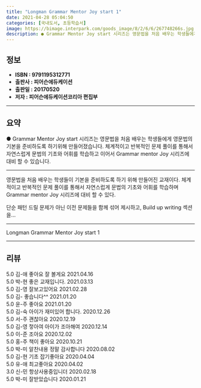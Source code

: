 ```yaml
---
title: "Longman Grammar Mentor Joy start 1"
date: 2021-04-28 05:04:50
categories: [국내도서, 초등학습서]
image: https://bimage.interpark.com/goods_image/8/2/6/6/267748266s.jpg
description: ● Grammar Mentor Joy start 시리즈는 영문법을 처음 배우는 학생들에게 영문법의 기본을 준비하도록 하기위해 만들어졌습니다. 체계적이고 반복적인 문제 풀이를 통해서 자연스럽게 문법의 기초와 어휘를 학습하고 이어서 Grammar mentor Joy 시리즈에 대비 할 수
---
```


## **정보**

- **ISBN : 9791195312771**
- **출판사 : 피어슨에듀케이션**
- **출판일 : 20170520**
- **저자 : 피어슨에듀케이션코리아 편집부**

------



## **요약**

●  Grammar Mentor Joy start 시리즈는 영문법을 처음 배우는 학생들에게 영문법의 기본을 준비하도록 하기위해 만들어졌습니다. 체계적이고 반복적인 문제 풀이를 통해서 자연스럽게 문법의 기초와 어휘를 학습하고 이어서 Grammar mentor Joy 시리즈에 대비 할 수 있습니다.

------

영문법을 처음 배우는 학생들이 기본을 준비하도록 하기 위해 만들어진 교재이다. 체계적이고 반복적인 문제 풀이를 통해서 자연스럽게 문법의 기초와 어휘를 학습하며 Grammar mentor Joy 시리즈에 대비 할 수 있다.

단순 패턴 드릴 문제가 아닌 이전 문제들을 함께 섞어 제시하고, Build up writing 섹션을... 

------


Longman Grammar Mentor Joy start 1 

------


## **리뷰** 

5.0 김-애 좋아요 잘 볼게요 2021.04.16 <br/>5.0 박-현 좋은 교재입니다. 2021.03.13 <br/>5.0 김-영 잘보고있어요 2021.02.28 <br/>5.0 김- 좋습니다^^ 2021.01.20 <br/>5.0 윤-주 좋아요 2021.01.20 <br/>5.0 김-숙 아이가 재미있어 합니다. 2020.12.26 <br/>5.0 서-주 괜찮아요 2020.12.19 <br/>5.0 김-영 젛아여 아이가 조아해여 2020.12.14 <br/>5.0 이-준 조아요 2020.12.02 <br/>5.0 홍-주 책이 좋아요 2020.10.21 <br/>5.0 박-미 알찬내용 정말 감사합니다 2020.08.02 <br/>5.0 김-현 기초 잡기좋아요 2020.04.04 <br/>5.0 유-애  최고좋아요 2020.04.02 <br/>3.0 신-민 항상사용중입니더 2020.02.18 <br/>5.0 박-미 잘받았습니다 2020.01.21 <br/>